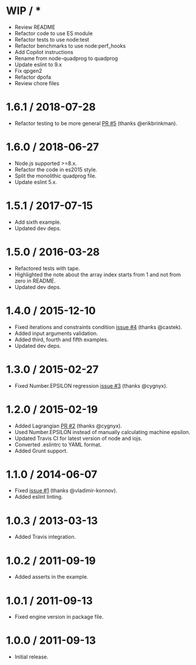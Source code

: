 WIP / *
=========

* Review README
* Refactor code to use ES module
* Refactor tests to use node:test
* Refactor benchmarks to use node:perf_hooks
* Add Copilot instructions
* Rename from node-quadprog to quadprog
* Update eslint to 9.x
* Fix qpgen2
* Refactor dpofa
* Review chore files

1.6.1 / 2018-07-28
==================

* Refactor testing to be more general [PR #5](https://github.com/albertosantini/quadprog/pull/5) (thanks @erikbrinkman).

1.6.0 / 2018-06-27
==================

* Node.js supported >=8.x.
* Refactor the code in es2015 style.
* Split the monolithic quadprog file.
* Update eslint 5.x.

1.5.1 / 2017-07-15
==================

* Add sixth example.
* Updated dev deps.

1.5.0 / 2016-03-28
==================

* Refactored tests with tape.
* Highlighted the note about the array index starts from 1 and not from zero in README.
* Updated dev deps.

1.4.0 / 2015-12-10
==================

* Fixed iterations and constraints condition [issue #4](https://github.com/albertosantini/quadprog/issues/4) (thanks @castek).
* Added input arguments validation.
* Added third, fourth and fifth examples.
* Updated dev deps.

1.3.0 / 2015-02-27
==================

* Fixed Number.EPSILON regression [issue #3](https://github.com/albertosantini/quadprog/issues/3) (thanks @cygnyx).

1.2.0 / 2015-02-19
==================

* Added Lagrangian [PR #2](https://github.com/albertosantini/quadprog/pull/2) (thanks @cygnyx).
* Used Number.EPSILON instead of manually calculating machine epsilon.
* Updated Travis CI for latest version of node and iojs.
* Converted .eslintrc to YAML format.
* Added Grunt support.

1.1.0 / 2014-06-07
==================

* Fixed [issue #1](https://github.com/albertosantini/quadprog/issues/1) (thanks @vladimir-konnov).
* Added eslint linting.

1.0.3 / 2013-03-13
==================

* Added Travis integration.

1.0.2 / 2011-09-19
==================

* Added asserts in the example.

1.0.1 / 2011-09-13
==================

* Fixed engine version in package file.

1.0.0 / 2011-09-13
==================

* Initial release.
